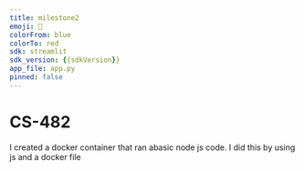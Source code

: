 ```yaml
---
title: milestone2
emoji: 👋
colorFrom: blue
colorTo: red
sdk: streamlit
sdk_version: {{sdkVersion}}
app_file: app.py
pinned: false
---
```


# CS-482

I created a docker container that ran abasic node js code. I did this by using js and a docker file 

